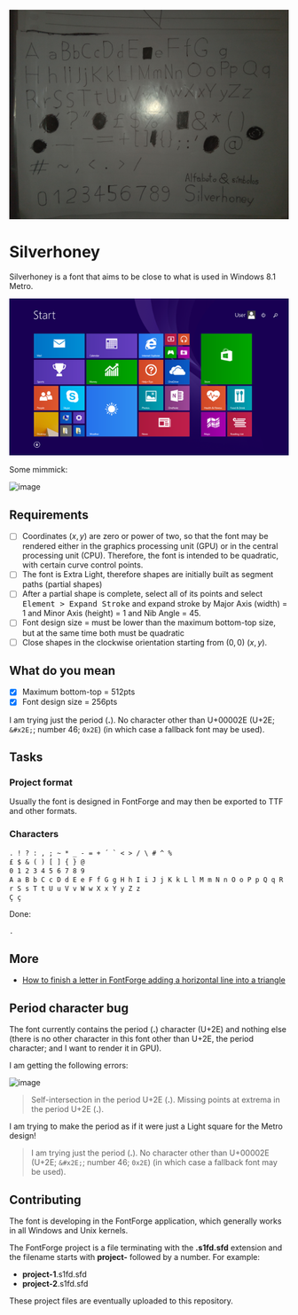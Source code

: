 ![](typography1.jpg)

# Silverhoney

Silverhoney is a font that aims to be close to what is used in Windows 8.1 Metro.

![](windows-8.1.png)

Some mimmick:

![image](https://github.com/user-attachments/assets/7acf2333-b43c-4fba-9904-3f4f2269b785)

## Requirements

* [ ] Coordinates ($x, y$) are zero or power of two, so that the font may be rendered either in the graphics processing unit (GPU) or in the central processing unit (CPU). Therefore, the font is intended to be quadratic, with certain curve control points.
* [ ] The font is Extra Light, therefore shapes are initially built as segment paths (partial shapes)
* [ ] After a partial shape is complete, select all of its points and select <kbd>Element > Expand Stroke</kbd> and expand stroke by Major Axis (width) = 1 and Minor Axis (height) = 1 and Nib Angle = 45.
* [ ] Font design size = must be lower than the maximum bottom-top size, but at the same time both must be quadratic
* [ ] Close shapes in the clockwise orientation starting from $(0, 0)$ ($x, y$).

## What do you mean

* [x] Maximum bottom-top = 512pts
* [x] Font design size = 256pts

I am trying just the period (**.**). No character other than U+00002E (U+2E; `&#x2E;`; number 46; `0x2E`) (in which case a fallback font may be used).

## Tasks

### Project format

Usually the font is designed in FontForge and may then be exported to TTF and other formats.

### Characters

```
. ! ? : , ; ~ * _ - = + ´ ` < > / \ # ^ %
£ $ & ( ) [ ] { } @
0 1 2 3 4 5 6 7 8 9
A a B b C c D d E e F f G g H h I i J j K k L l M m N n O o P p Q q R r S s T t U u V v W w X x Y y Z z
Ç ç
```

Done:

```
.
```

## More

* [How to finish a letter in FontForge adding a horizontal line into a triangle](https://graphicdesign.stackexchange.com/questions/165667/how-to-finish-a-letter-in-fontforge-adding-a-horizontal-line-into-a-triangle/165671#165671)

## Period character bug

The font currently contains the period (**.**) character (U+2E) and nothing else (there is no other character in this font other than U+2E, the period character; and I want to render it in GPU).

I am getting the following errors:

![image](https://github.com/user-attachments/assets/600ed216-8785-4787-b46c-7a56ed900705)

> Self-intersection in the period U+2E (**.**).
> Missing points at extrema in the period U+2E (**.**).

I am trying to make the period as if it were just a Light square for the Metro design!

> I am trying just the period (**.**). No character other than U+00002E (U+2E; `&#x2E;`; number 46; `0x2E`) (in which case a fallback font may be used).

## Contributing

The font is developing in the FontForge application, which generally works in all Windows and Unix kernels.

The FontForge project is a file terminating with the **.s1fd.sfd** extension and the filename starts with **project-** followed by a number. For example:

* **project-1**.s1fd.sfd
* **project-2**.s1fd.sfd

These project files are eventually uploaded to this repository.
